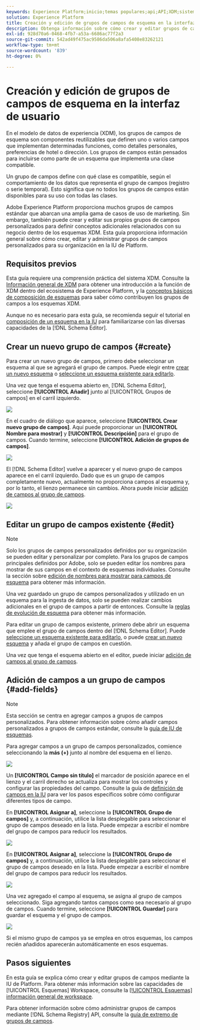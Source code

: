 ```yaml
---
keywords: Experience Platform;inicio;temas populares;api;API;XDM;sistema XDM;modelo de datos de experiencia;modelo de datos;ui;espacio de trabajo;grupo de campos;grupos de campos;
solution: Experience Platform
title: Creación y edición de grupos de campos de esquema en la interfaz de usuario
description: Obtenga información sobre cómo crear y editar grupos de campos de esquema en la interfaz de usuario de Experience Platform.
exl-id: 928d70a6-0468-4fb7-a53a-6686ac77f2a3
source-git-commit: 542ad49f475ac9586da506a8afa5408e83262121
workflow-type: tm+mt
source-wordcount: '839'
ht-degree: 0%

---
```


# Creación y edición de grupos de campos de esquema en la interfaz de usuario

En el modelo de datos de experiencia (XDM), los grupos de campos de esquema son componentes reutilizables que definen uno o varios campos que implementan determinadas funciones, como detalles personales, preferencias de hotel o dirección. Los grupos de campos están pensados para incluirse como parte de un esquema que implementa una clase compatible.

Un grupo de campos define con qué clase es compatible, según el comportamiento de los datos que representa el grupo de campos (registro o serie temporal). Esto significa que no todos los grupos de campos están disponibles para su uso con todas las clases.

Adobe Experience Platform proporciona muchos grupos de campos estándar que abarcan una amplia gama de casos de uso de marketing. Sin embargo, también puede crear y editar sus propios grupos de campos personalizados para definir conceptos adicionales relacionados con su negocio dentro de los esquemas XDM. Esta guía proporciona información general sobre cómo crear, editar y administrar grupos de campos personalizados para su organización en la IU de Platform.

## Requisitos previos

Esta guía requiere una comprensión práctica del sistema XDM. Consulte la [Información general de XDM](../../home.md) para obtener una introducción a la función de XDM dentro del ecosistema de Experience Platform, y la [conceptos básicos de composición de esquemas](../../schema/composition.md) para saber cómo contribuyen los grupos de campos a los esquemas XDM.

Aunque no es necesario para esta guía, se recomienda seguir el tutorial en [composición de un esquema en la IU](../../tutorials/create-schema-ui.md) para familiarizarse con las diversas capacidades de la [!DNL Schema Editor].

## Crear un nuevo grupo de campos {#create}

Para crear un nuevo grupo de campos, primero debe seleccionar un esquema al que se agregará el grupo de campos. Puede elegir entre [crear un nuevo esquema](./schemas.md#create) o [seleccione un esquema existente para editarlo](./schemas.md#edit).

Una vez que tenga el esquema abierto en, [!DNL Schema Editor], seleccione **[!UICONTROL Añadir]** junto al [!UICONTROL Grupos de campos] en el carril izquierdo.

![](../../images/ui/resources/field-groups/add-field-group.png)

En el cuadro de diálogo que aparece, seleccione **[!UICONTROL Crear nuevo grupo de campos]**. Aquí puede proporcionar un **[!UICONTROL Nombre para mostrar]** y **[!UICONTROL Descripción]** para el grupo de campos. Cuando termine, seleccione **[!UICONTROL Adición de grupos de campos]**.

![](../../images/ui/resources/field-groups/create-field-group.png)

El [!DNL Schema Editor] vuelve a aparecer y el nuevo grupo de campos aparece en el carril izquierdo. Dado que es un grupo de campos completamente nuevo, actualmente no proporciona campos al esquema y, por lo tanto, el lienzo permanece sin cambios. Ahora puede iniciar [adición de campos al grupo de campos](#add-fields).

![](../../images/ui/resources/field-groups/field-group-added.png)

## Editar un grupo de campos existente {#edit}

>[!NOTE]
>
>Solo los grupos de campos personalizados definidos por su organización se pueden editar y personalizar por completo. Para los grupos de campos principales definidos por Adobe, solo se pueden editar los nombres para mostrar de sus campos en el contexto de esquemas individuales. Consulte la sección sobre [edición de nombres para mostrar para campos de esquema](./schemas.md#display-names) para obtener más información.
>
>Una vez guardado un grupo de campos personalizados y utilizado en un esquema para la ingesta de datos, solo se pueden realizar cambios adicionales en el grupo de campos a partir de entonces. Consulte la [reglas de evolución de esquema](../../schema/composition.md#evolution) para obtener más información.

Para editar un grupo de campos existente, primero debe abrir un esquema que emplee el grupo de campos dentro del [!DNL Schema Editor]. Puede [seleccione un esquema existente para editarlo](./schemas.md#edit), o puede [crear un nuevo esquema](./schemas.md#create) y añada el grupo de campos en cuestión.

Una vez que tenga el esquema abierto en el editor, puede iniciar [adición de campos al grupo de campos](#add-fields).

## Adición de campos a un grupo de campos {#add-fields}

>[!NOTE]
>
>Esta sección se centra en agregar campos a grupos de campos personalizados. Para obtener información sobre cómo añadir campos personalizados a grupos de campos estándar, consulte la [guía de IU de esquemas](./schemas.md#custom-fields-for-standard-groups).

Para agregar campos a un grupo de campos personalizados, comience seleccionando la **más (+)** junto al nombre del esquema en el lienzo.

![](../../images/ui/resources/field-groups/add-field.png)

Un **[!UICONTROL Campo sin título]** el marcador de posición aparece en el lienzo y el carril derecho se actualiza para mostrar los controles y configurar las propiedades del campo. Consulte la guía de [definición de campos en la IU](../fields/overview.md#define) para ver los pasos específicos sobre cómo configurar diferentes tipos de campo.

En **[!UICONTROL Asignar a]**, seleccione la **[!UICONTROL Grupo de campos]** y, a continuación, utilice la lista desplegable para seleccionar el grupo de campos deseado en la lista. Puede empezar a escribir el nombre del grupo de campos para reducir los resultados.

![](../../images/ui/resources/field-groups/select-field-group.png)

En **[!UICONTROL Asignar a]**, seleccione la **[!UICONTROL Grupo de campos]** y, a continuación, utilice la lista desplegable para seleccionar el grupo de campos deseado en la lista. Puede empezar a escribir el nombre del grupo de campos para reducir los resultados.

![](../../images/ui/resources/field-groups/select-field-group.png)

Una vez agregado el campo al esquema, se asigna al grupo de campos seleccionado. Siga agregando tantos campos como sea necesario al grupo de campos. Cuando termine, seleccione **[!UICONTROL Guardar]** para guardar el esquema y el grupo de campos.

![](../../images/ui/resources/field-groups/complete-field-group.png)

Si el mismo grupo de campos ya se emplea en otros esquemas, los campos recién añadidos aparecerán automáticamente en esos esquemas.

## Pasos siguientes

En esta guía se explica cómo crear y editar grupos de campos mediante la IU de Platform. Para obtener más información sobre las capacidades de [!UICONTROL Esquemas] Workspace, consulte la [[!UICONTROL Esquemas] información general de workspace](../overview.md).

Para obtener información sobre cómo administrar grupos de campos mediante [!DNL Schema Registry] API, consulte la [guía de extremo de grupos de campos](../../api/field-groups.md).

